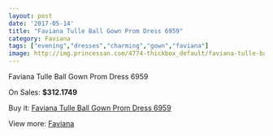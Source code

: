 ```yaml
---
layout: post
date: '2017-05-14'
title: "Faviana Tulle Ball Gown Prom Dress 6959"
category: Faviana
tags: ["evening","dresses","charming","gown","faviana"]
image: http://img.princessan.com/4774-thickbox_default/faviana-tulle-ball-gown-prom-dress-6959.jpg
---
```

Faviana Tulle Ball Gown Prom Dress 6959

On Sales: **$312.1749**
<a href="https://www.princessan.com/en/faviana/2230-faviana-tulle-ball-gown-prom-dress-6959.html"><amp-img layout="responsive" width="600" height="600" src="//img.princessan.com/4774-thickbox_default/faviana-tulle-ball-gown-prom-dress-6959.jpg" alt="Faviana Tulle Ball Gown Prom Dress 6959 0" /></a>
<a href="https://www.princessan.com/en/faviana/2230-faviana-tulle-ball-gown-prom-dress-6959.html"><amp-img layout="responsive" width="600" height="600" src="//img.princessan.com/4775-thickbox_default/faviana-tulle-ball-gown-prom-dress-6959.jpg" alt="Faviana Tulle Ball Gown Prom Dress 6959 1" /></a>

Buy it: [Faviana Tulle Ball Gown Prom Dress 6959](https://www.princessan.com/en/faviana/2230-faviana-tulle-ball-gown-prom-dress-6959.html "Faviana Tulle Ball Gown Prom Dress 6959")

View more: [Faviana](https://www.princessan.com/en/19-faviana "Faviana")